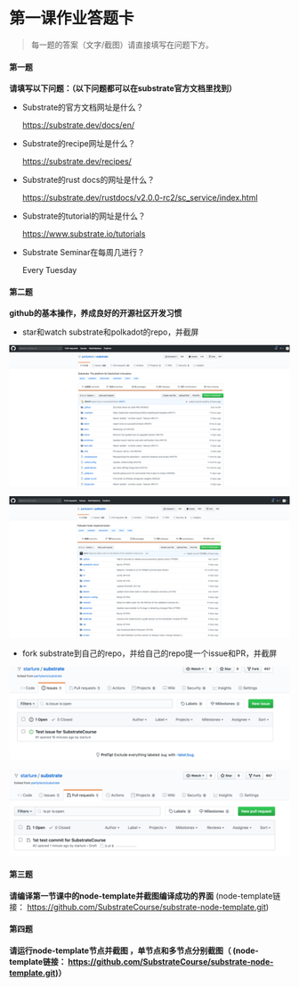 # 第一课作业答题卡

> 每一题的答案（文字/截图）请直接填写在问题下方。

#### 第一题

**请填写以下问题：（以下问题都可以在substrate官方文档里找到）**

- Substrate的官方文档网址是什么？

  https://substrate.dev/docs/en/

- Substrate的recipe网址是什么？

  https://substrate.dev/recipes/

- Substrate的rust docs的网址是什么？

  https://substrate.dev/rustdocs/v2.0.0-rc2/sc_service/index.html

- Substrate的tutorial的网址是什么？

  https://www.substrate.io/tutorials

- Substrate Seminar在每周几进行？
  
  Every Tuesday


#### 第二题

**github的基本操作，养成良好的开源社区开发习惯**

- star和watch substrate和polkadot的repo，并截屏

<p align="center">
  <img src="./media/substrate_star_watch.png">
</p>

<p align="center">
  <img src="./media/polkdadot_star_watch.png">
</p>  

- fork substrate到自己的repo，并给自己的repo提一个issue和PR，并截屏
<p align="center">
  <img src="./media/substrate_issue.png">
</p>

<p align="center">
  <img src="./media/substrate_pr.png">
</p>


#### 第三题

**请编译第一节课中的node-template并截图编译成功的界面** (node-template链接： https://github.com/SubstrateCourse/substrate-node-template.git)



#### 第四题

**请运行node-template节点并截图 ，单节点和多节点分别截图（ (node-template链接： https://github.com/SubstrateCourse/substrate-node-template.git)）**


